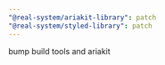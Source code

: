 ```yaml
---
"@real-system/ariakit-library": patch
"@real-system/styled-library": patch
---
```


bump build tools and ariakit
